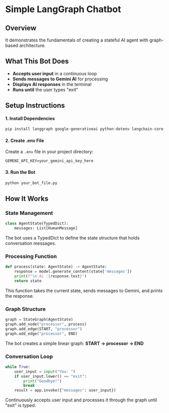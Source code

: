 # Simple LangGraph Chatbot

## Overview
It demonstrates the fundamentals of creating a stateful AI agent with graph-based architecture.

## What This Bot Does

- **Accepts user input** in a continuous loop
- **Sends messages to Gemini AI** for processing
- **Displays AI responses** in the terminal
- **Runs until** the user types "exit"

## Setup Instructions

#### **1. Install Dependencies**
```bash
pip install langgraph google-generativeai python-dotenv langchain-core
```

#### **2. Create .env File**
Create a `.env` file in your project directory:
```
GEMENI_API_KEY=your_gemini_api_key_here
```

#### **3. Run the Bot**
```bash
python your_bot_file.py
```

## How It Works

### **State Management**
```python
class AgentState(TypedDict):
    messages: List[HumanMessage]
```
The bot uses a TypedDict to define the state structure that holds conversation messages.

### **Processing Function**
```python
def process(state: AgentState) -> AgentState:
    response = model.generate_content(state['messages'])
    print(f"\n Ai :{response.text}")
    return state
```
This function takes the current state, sends messages to Gemini, and prints the response.

### **Graph Structure**
```python
graph = StateGraph(AgentState)
graph.add_node("processor", process)
graph.add_edge(START, "processor")
graph.add_edge("processor", END)
```
The bot creates a simple linear graph: **START → processor → END**

### **Conversation Loop**
```python
while True:
    user_input = input("You: ")
    if user_input.lower() == "exit":
        print("Goodbye!")
        break
    result = app.invoke({"messages": user_input})
```
Continuously accepts user input and processes it through the graph until "exit" is typed.
